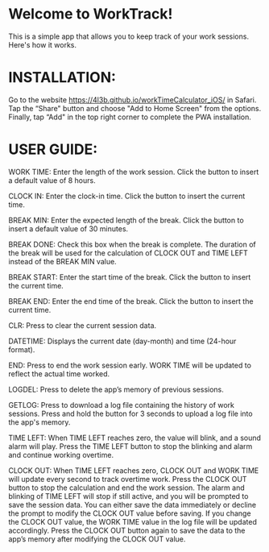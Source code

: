 # Welcome to WorkTrack!
This is a simple app that allows you to keep track of your work sessions. Here's how it works.


# INSTALLATION:

Go to the website https://4l3b.github.io/workTimeCalculator_iOS/ in Safari. Tap the “Share" button and choose "Add to Home Screen" from the options. Finally, tap “Add" in the top right corner to complete the PWA installation.


# USER GUIDE:

WORK TIME:
Enter the length of the work session. Click the button to insert a default value of 8 hours.

CLOCK IN:
Enter the clock-in time. Click the button to insert the current time.

BREAK MIN:
Enter the expected length of the break. Click the button to insert a default value of 30 minutes.

BREAK DONE:
Check this box when the break is complete. The duration of the break will be used for the calculation of CLOCK OUT and TIME LEFT instead of the BREAK MIN value.

BREAK START:
Enter the start time of the break. Click the button to insert the current time.

BREAK END:
Enter the end time of the break. Click the button to insert the current time.

CLR:
Press to clear the current session data.

DATETIME:
Displays the current date (day-month) and time (24-hour format).

END:
Press to end the work session early. WORK TIME will be updated to reflect the actual time worked.

LOGDEL:
Press to delete the app’s memory of previous sessions.

GETLOG:
Press to download a log file containing the history of work sessions. Press and hold the button for 3 seconds to upload a log file into the app's memory.

TIME LEFT:
When TIME LEFT reaches zero, the value will blink, and a sound alarm will play. Press the TIME LEFT button to stop the blinking and alarm and continue working overtime.

CLOCK OUT:
When TIME LEFT reaches zero, CLOCK OUT and WORK TIME will update every second to track overtime work. Press the CLOCK OUT button to stop the calculation and end the work session. The alarm and blinking of TIME LEFT will stop if still active, and you will be prompted to save the session data. You can either save the data immediately or decline the prompt to modify the CLOCK OUT value before saving. If you change the CLOCK OUT value, the WORK TIME value in the log file will be updated accordingly. Press the CLOCK OUT button again to save the data to the app’s memory after modifying the CLOCK OUT value.
